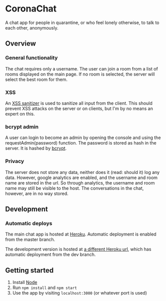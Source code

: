 # CoronaChat

A chat app for people in quarantine, or who feel lonely otherwise, to talk to each other, anonymously.

## Overview
### General functionality
The chat requires only a username. The user can join a room from a list of rooms displayed on the main page. If no room is selected, the server will select the best room for them.

### XSS
An [XSS sanitizer](https://www.npmjs.com/package/xss) is used to sanitize all input from the client. This should prevent XSS attacks on the server or on clients, but I'm by no means an expert on this.

### bcrypt admin
A user can login to become an admin by opening the console and using the requestAdmin(password) function. The password is stored as hash in the server. It is hashed by [bcrypt](https://www.npmjs.com/package/bcrypt).

### Privacy
The server does not store any data, neither does it (read: should it) log any data. However, google analytics are enabled, and the username and room name are stored in the url. So through analytics, the username and room name may still be visible to the host. The conversations in the chat, however, are in no way stored.

## Development
### Automatic deploys
The main chat app is hosted at [Heroku](https://coronachat-app.herokuapp.com/). Automatic deployment is enabled from the master branch.

The development version is hosted at [a different Heroku url](https://coronachat-dev.herokuapp.com/), which has automatic deployment from the dev branch.

## Getting started

1. Install [Node](https://nodejs.org/en/download/)
2. Run `npm install` and `npm start`
3. Use the app by visiting `localhost:3000` (or whatever port is used)

